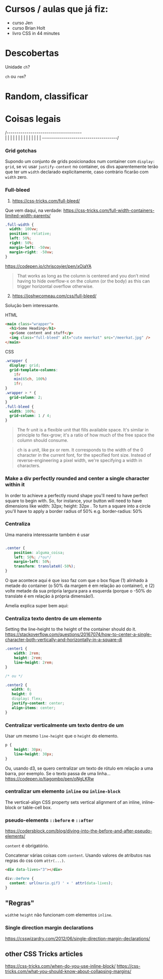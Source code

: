 # Cursos / aulas que já fiz:

* curso Jen
* curso Brian Holt
* livro CSS in 44 minutes

# Descobertas

Unidade `ch`?

`ch` ou `rem`?

# Random, classificar




# Coisas legais

/--------------------------------------\
|                                      |
|                                      |
|                                      |
|                                      |
|                                      |
|                                      |
|                                      |
\--------------------------------------/

### Grid gotchas

Supondo um conjunto de grids posicionados num container com `display: grid`, se vc usar `justify-content` no container, os divs aparentemente terão que ter um `width` declarado explicitamente, caso contrário ficarão com `width` zero.

### Full-bleed

1. https://css-tricks.com/full-bleed/

Que vem daqui, na verdade: https://css-tricks.com/full-width-containers-limited-width-parents/

```css
.full-width {
  width: 100vw;
  position: relative;
  left: 50%;
  right: 50%;
  margin-left: -50vw;
  margin-right: -50vw;
}
```

https://codepen.io/chriscoyier/pen/xOjaYA

> That works as long as the column is centered and you don’t mind having to hide overflow-x on the column (or the body) as this can trigger horizontal overflow otherwise.



2. https://joshwcomeau.com/css/full-bleed/

Solução bem interessante.

HTML
```html
<main class="wrapper">
  <h1>Some Heading</h1>
  <p>Some content and stuff</p>
  <img class="full-bleed" alt="cute meerkat" src="/meerkat.jpg" />
</main>
```

CSS
```css
.wrapper {
  display: grid;
  grid-template-columns:
    1fr
    min(65ch, 100%)
    1fr;
}
.wrapper > * {
  grid-column: 2;
}
.full-bleed {
  width: 100%;
  grid-column: 1 / 4;
}
``` 

> The fr unit is a flexible unit that fills available space. It's similar in principle to flex-grow; it's a ratio of how much of the free space the column should consume.

> ch is a unit, like px or rem. It corresponds to the width of the 0 character in the current font, for the specified font size. Instead of reverse-engineering a pixel width, we're specifying a width in characters.

### Make a div perfectly rounded and center a single character within it

In order to achieve a perfectly round shape you'll need to have perfect square to begin with. So, for instance, your button will need to have dimensions like width: 32px; height: 32px . To turn a square into a circle you'll have to apply a border radius of 50% e.g. border-radius: 50% 

### Centraliza 

Uma maneira interessante também é usar

```css

.center {
    position: alguma_coisa;
    left: 50%; /*ou*/
    margin-left: 50%;
    transform: translateX(-50%);
}
```
O que acontece aqui é que isso faz com que o box fique (1) alinhado à metade do container (o 50% da margem é em relação ao container), e (2) volte metade da sua própria largura para a esquerda (porque o -50% do translate é em relação à própria dimensão!).

Amelia explica super bem aqui:





### Centraliza texto dentro de um elemento

Setting the line-height to the height of the container should do it.
https://stackoverflow.com/questions/20167074/how-to-center-a-single-character-both-vertically-and-horizontally-in-a-square-di


```css
.center1 {
    width: 2rem;
    height: 2rem;
    line-height: 2rem;
}

/* ou */

.center2 {
   width: 0;
   height: 0
   display: flex;
   justify-content: center;
   align-items: center;
}
```

### Centralizar verticalmente um texto dentro de um <p>

Usar um mesmo `line-height` que o `height` do elemento.

```css
p {
    height: 30px;
    line-height: 30px;
}
```

Ou, usando d3, se quero centralizar um texto de rótulo em relação a uma barra, por exemplo. Se o texto passa de uma linha...
https://codepen.io/tiagombp/pen/oNgLKRw

### centralizar um elemento `inline` ou `inline-block`

The vertical-align CSS property sets vertical alignment of an inline, inline-block or table-cell box.


### pseudo-elements `::before` e `::after`

https://codersblock.com/blog/diving-into-the-before-and-after-pseudo-elements/

`content` é obrigatório.



Concatenar várias coisas com `content`. Usando valores de atributos nas regras do css com `attr(...)`. 


```html
<div data-lives="3"></div>
```

```css
div::before {
  content: url(mario.gif) ' × ' attr(data-lives);
}
```

## "Regras"

`width`e `height` não funcionam com elementos `inline`.

### Single direction margin declarations

https://csswizardry.com/2012/06/single-direction-margin-declarations/

## other CSS Tricks articles

https://css-tricks.com/when-do-you-use-inline-block/
https://css-tricks.com/what-you-should-know-about-collapsing-margins/


